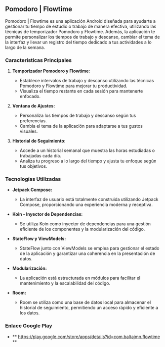 ## Pomodoro | Flowtime

Pomodoro | Flowtime es una aplicación Android diseñada para ayudarte a gestionar tu tiempo de estudio o trabajo de manera efectiva, utilizando las técnicas de temporizador Pomodoro y Flowtime. Además, la aplicación te permite personalizar los tiempos de trabajo y descanso, cambiar el tema de la interfaz y llevar un registro del tiempo dedicado a tus actividades a lo largo de la semana.

### Características Principales

1. **Temporizador Pomodoro y Flowtime:**
   - Establece intervalos de trabajo y descanso utilizando las técnicas Pomodoro y Flowtime para mejorar tu productividad.
   - Visualiza el tiempo restante en cada sesión para mantenerte enfocado.

2. **Ventana de Ajustes:**
   - Personaliza los tiempos de trabajo y descanso según tus preferencias.
   - Cambia el tema de la aplicación para adaptarse a tus gustos visuales.

3. **Historial de Seguimiento:**
   - Accede a un historial semanal que muestra las horas estudiadas o trabajadas cada día.
   - Analiza tu progreso a lo largo del tiempo y ajusta tu enfoque según tus objetivos.

### Tecnologías Utilizadas

- **Jetpack Compose:**
  - La interfaz de usuario está totalmente construida utilizando Jetpack Compose, proporcionando una experiencia moderna y receptiva.

- **Koin - Inyector de Dependencias:**
  - Se utiliza Koin como inyector de dependencias para una gestión eficiente de los componentes y la modularización del código.

- **StateFlow y ViewModels:**
  - StateFlow junto con ViewModels se emplea para gestionar el estado de la aplicación y garantizar una coherencia en la presentación de datos.

- **Modularización:**
  - La aplicación está estructurada en módulos para facilitar el mantenimiento y la escalabilidad del código.

- **Room:**
  - Room se utiliza como una base de datos local para almacenar el historial de seguimiento, permitiendo un acceso rápido y eficiente a los datos.
 
### Enlace Google Play
- ** https://play.google.com/store/apps/details?id=com.baltajmn.flowtime **
